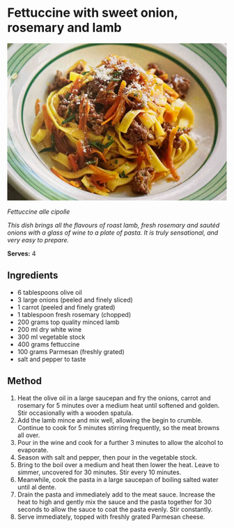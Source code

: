 # Fettuccine with sweet onion, rosemary and lamb

![Name](resources/fettuccine-alle-cipolle.png)

*Fettuccine alle cipolle*

*This dish brings all the flavours of roast lamb, fresh rosemary and sautéd onions with a glass of wine to a plate of pasta. It is truly sensational, and very easy to prepare.*

**Serves:** 4

## Ingredients
- 6 tablespoons olive oil
- 3 large onions (peeled and finely sliced)  
- 1 carrot (peeled and finely grated)
- 1 tablespoon fresh rosemary (chopped)
- 200 grams top quality minced lamb
- 200 ml dry white wine
- 300 ml vegetable stock
- 400 grams fettuccine
- 100 grams Parmesan (freshly grated)
- salt and pepper to taste

## Method
1. Heat the olive oil in a large saucepan and fry the onions, carrot and rosemary for 5 minutes over a medium heat until softened and golden. Stir occasionally with a wooden spatula.
1. Add the lamb mince and mix well, allowing the begin to crumble. Continue to cook for 5 minutes stirring frequently, so the meat browns all over.
1. Pour in the wine and cook for a further 3 minutes to allow the alcohol to evaporate.
1. Season with salt and pepper, then pour in the vegetable stock.
1. Bring to the boil over a medium and heat then lower the heat. Leave to simmer, uncovered for 30 minutes. Stir every 10 minutes.
1. Meanwhile, cook the pasta in a large saucepan of boiling salted water until al dente.
1. Drain the pasta and immediately add to the meat sauce. Increase the heat to high and gently mix the sauce and the pasta together for 30 seconds to allow the sauce to coat the pasta evenly. Stir constantly.
1. Serve immediately, topped with freshly grated Parmesan cheese.